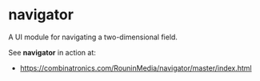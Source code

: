 # navigator
A UI module for navigating a two-dimensional field.

See **navigator** in action at:
 
 * <a href="https://combinatronics.com/RouninMedia/navigator/master/index.html" target="_blank">https://combinatronics.com/RouninMedia/navigator/master/index.html</a>
 
